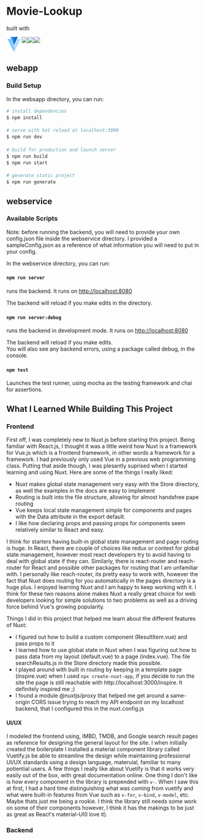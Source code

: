 # Movie-Lookup

built with

<div align="left">
  <div style="display: flex;">
    <img height="40" src="/webapp/static/v.png" style="vertical-align: top;" />
    <img height="40" src="https://nuxtjs.org/logos/nuxt-emoji@2x.png" />
    <img height="40" src="https://nodejs.org/static/images/logos/nodejs-new-pantone-black.svg" />
    <img height="40" src="https://www.themoviedb.org/assets/2/v4/logos/v2/blue_square_1-5bdc75aaebeb75dc7ae79426ddd9be3b2be1e342510f8202baf6bffa71d7f5c4.svg" />
  </div>
</div>

## webapp

### Build Setup

In the websapp directory, you can run:

```bash
# install dependencies
$ npm install

# serve with hot reload at localhost:3000
$ npm run dev

# build for production and launch server
$ npm run build
$ npm run start

# generate static project
$ npm run generate
```
## webservice

### Available Scripts

Note: before running the backend, you will need to provide your own config.json file inside the webservice directory. I provided a sampleConfig.json as a reference of what information you will need to put in your config.

In the webservice directory, you can run:

#### `npm run server`

runs the backend. It runs on [http://localhost:8080](http://localhost:8080)

The backend will reload if you make edits in the directory.<br />

#### `npm run server:debug`

runs the backend in development mode. It runs on [http://localhost:8080](http://localhost:8080)

The backend will reload if you make edits.<br />
You will also see any backend errors, using a package called debug, in the console.

#### `npm test`

Launches the test runner, using mocha as the testing framework and chai for assertions.

## What I Learned While Building This Project

### Frontend

First off, I was completely new to Nuxt.js before starting this project. Being familiar with React.js, I thought it was a little weird how Nuxt is a framework for Vue.js which is a frontend framework, in other words a framework for a framework. I had previously only used Vue in a previous web programming class. Putting that aside though, I was plesantly suprised when I started learning and using Nuxt. Here are some of the things I really liked:

 - Nuxt makes global state management very easy with the Store directory, as well the examples in the docs are easy to implement
 - Routing is built into the file structure, allowing for almost handsfree pape routing
 - Vue keeps local state management simple for components and pages with the Data attribute in the export default.
 - I like how declaring props and passing props for components seem relatively similar to React and easy.

 I think for starters having built-in global state management and page routing is huge. In React, there are couple of choices like redux or context for global state management, however most react developers try to avoid having to deal with global state if they can. Similarly, there is react-router and reach-router for React and possible other packages for routing that I am unfamiliar with. I personally like reach-router, its pretty easy to work with, however the fact that Nuxt does routing for you automatically in the pages directory is a huge plus. I enjoyed learning Nuxt and I am happy to keep working with it. I think for these two reasons alone makes Nuxt a really great choice for web developers looking for simple solutions to two problems as well as a driving force behind Vue's growing popularity.  

 Things I did in this project that helped me learn about the different features of Nuxt:

  - I figured out how to build a custom component (ResultItem.vue) and pass props to it
  - I learned how to use global state in Nuxt when I was figuring out how to pass data from my layout (default.vue) to a page (index.vue). The file searchResults.js in the Store directory made this possible.
  - I played around with built in routing by keeping in a template page (inspire.vue) when I used `npx create-nuxt-app`, if you decide to run the site the page is still reachable with http://localhost:3000/inspire. It definitely inspired me ;) 
  - I found a module @nuxtjs/proxy that helped me get around a same-origin CORS issue trying to reach my API endpoint on my localhost backend, that I configured this in the nuxt.config.js

  #### UI/UX

  I modeled the frontend using, IMBD, TMDB, and Google search result pages as reference for designing the general layout for the site. I when initially created the boilerplate I installed a material component library called Vuetify.js be able to streamline the design while maintaining professional UI/UX standards using a design language, materuial, familiar to many potiential users. A few things I really like about Vuetify is that it works very easily out of the box, with great documentation online. One thing I don't like is how every component in the library is prepended with `v-`. When I saw this at first, I had a hard time distinguishing what was coming from vuetify and what were built-in features from Vue such as `v-for`, `v-bind`, `v-model`, etc. Maybe thats just me being a rookie. I think the library still needs some work on some of their components however, I think it has the makings to be just as great as React's material-UI(I love it).

  ### Backend


